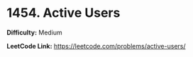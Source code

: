 # 1454. Active Users

**Difficulty:** Medium

**LeetCode Link:** https://leetcode.com/problems/active-users/

